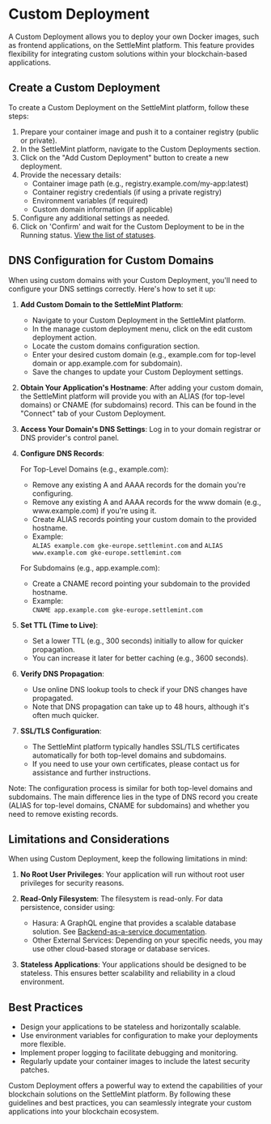# Custom Deployment

A Custom Deployment allows you to deploy your own Docker images, such as frontend applications, on the SettleMint platform. This feature provides flexibility for integrating custom solutions within your blockchain-based applications.

## Create a Custom Deployment

To create a Custom Deployment on the SettleMint platform, follow these steps:

1. Prepare your container image and push it to a container registry (public or private).
2. In the SettleMint platform, navigate to the Custom Deployments section.
3. Click on the "Add Custom Deployment" button to create a new deployment.
4. Provide the necessary details:
   - Container image path (e.g., registry.example.com/my-app:latest)
   - Container registry credentials (if using a private registry)
   - Environment variables (if required)
   - Custom domain information (if applicable)
5. Configure any additional settings as needed.
6. Click on 'Confirm' and wait for the Custom Deployment to be in the Running status. [View the list of statuses](../reference/14_statuses.md).

## DNS Configuration for Custom Domains

When using custom domains with your Custom Deployment, you'll need to configure your DNS settings correctly. Here's how to set it up:

1. **Add Custom Domain to the SettleMint Platform**:
   - Navigate to your Custom Deployment in the SettleMint platform.
   - In the manage custom deployment menu, click on the edit custom deployment action.
   - Locate the custom domains configuration section.
   - Enter your desired custom domain (e.g., example.com for top-level domain or app.example.com for subdomain).
   - Save the changes to update your Custom Deployment settings.

2. **Obtain Your Application's Hostname**: After adding your custom domain, the SettleMint platform will provide you with an ALIAS (for top-level domains) or CNAME (for subdomains) record. This can be found in the "Connect" tab of your Custom Deployment.

3. **Access Your Domain's DNS Settings**: Log in to your domain registrar or DNS provider's control panel.

4. **Configure DNS Records**:

   For Top-Level Domains (e.g., example.com):
   - Remove any existing A and AAAA records for the domain you're configuring.
   - Remove any existing A and AAAA records for the www domain (e.g., <span>www</span>.example.com) if you're using it.
   - Create ALIAS records pointing your custom domain to the provided hostname.
   - Example: <br />`ALIAS example.com gke-europe.settlemint.com` and `ALIAS www.example.com gke-europe.settlemint.com`

   For Subdomains (e.g., app.example.com):
   - Create a CNAME record pointing your subdomain to the provided hostname.
   - Example: <br />`CNAME app.example.com gke-europe.settlemint.com`

5. **Set TTL (Time to Live)**:
   - Set a lower TTL (e.g., 300 seconds) initially to allow for quicker propagation.
   - You can increase it later for better caching (e.g., 3600 seconds).

6. **Verify DNS Propagation**:
   - Use online DNS lookup tools to check if your DNS changes have propagated.
   - Note that DNS propagation can take up to 48 hours, although it's often much quicker.

7. **SSL/TLS Configuration**:
   - The SettleMint platform typically handles SSL/TLS certificates automatically for both top-level domains and subdomains.
   - If you need to use your own certificates, please contact us for assistance and further instructions.

Note: The configuration process is similar for both top-level domains and subdomains. The main difference lies in the type of DNS record you create (ALIAS for top-level domains, CNAME for subdomains) and whether you need to remove existing records.

## Limitations and Considerations

When using Custom Deployment, keep the following limitations in mind:

1. **No Root User Privileges**: Your application will run without root user privileges for security reasons.

2. **Read-Only Filesystem**: The filesystem is read-only. For data persistence, consider using:
   - Hasura: A GraphQL engine that provides a scalable database solution. See [Backend-as-a-service
 documentation](../backend-as-a-service).
   - Other External Services: Depending on your specific needs, you may use other cloud-based storage or database services.

3. **Stateless Applications**: Your applications should be designed to be stateless. This ensures better scalability and reliability in a cloud environment.

## Best Practices

- Design your applications to be stateless and horizontally scalable.
- Use environment variables for configuration to make your deployments more flexible.
- Implement proper logging to facilitate debugging and monitoring.
- Regularly update your container images to include the latest security patches.

Custom Deployment offers a powerful way to extend the capabilities of your blockchain solutions on the SettleMint platform. By following these guidelines and best practices, you can seamlessly integrate your custom applications into your blockchain ecosystem.
